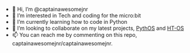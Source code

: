 - 👋 Hi, I’m @captainawesomejnr
- 👀 I’m interested in Tech and coding for the micro:bit
- 🌱 I’m currently learning how to code in Python
- 💞️ I’m looking to collaborate on my latest projects, [PythOS](https://github.com/PythOS-App) and [HT-OS](https://github.com/HT-OS-App)
- 📫 You can reach me by commenting on this repo, captainawesomejnr/captainawesomejnr.
<!---
captainawesomejnr/captainawesomejnr is a ✨ special ✨ repository because its `README.md` (this file) appears on your GitHub profile.
You can click the Preview link to take a look at your changes.
--->
